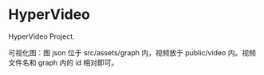 # HyperVideo

HyperVideo Project.

可视化图：图 json 位于 src/assets/graph 内，视频放于 public/video 内。视频文件名和 graph 内的 id 相对即可。
